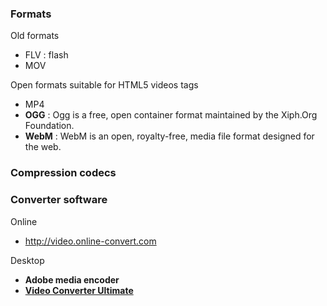 ### Formats

Old formats
* FLV : flash
* MOV

Open formats suitable for HTML5 videos tags 
* MP4 
* **OGG** : Ogg is a free, open container format maintained by the Xiph.Org Foundation.
* **WebM** : WebM is an open, royalty-free, media file format designed for the web.

### Compression codecs


### Converter software

Online 
* http://video.online-convert.com   

Desktop
* **Adobe media encoder**
* [**Video Converter Ultimate**](http://www.wondershare.net/ad/video-converter-ultimate/index_mac.html)